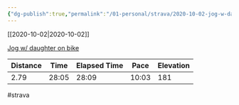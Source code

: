 ```yaml
---
{"dg-publish":true,"permalink":"/01-personal/strava/2020-10-02-jog-w-daughter-on-bike/"}
---
```



[[2020-10-02\|2020-10-02]]

[Jog w/ daughter on bike](https://www.strava.com/activities/4166408763)

| Distance | Time  | Elapsed Time | Pace  | Elevation |
| -------- | ----- | ------------ | ----- | --------- |
| 2.79     | 28:05 | 28:09        | 10:03 | 181       |




#strava
